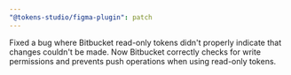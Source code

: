 ```yaml
---
"@tokens-studio/figma-plugin": patch
---
```


Fixed a bug where Bitbucket read-only tokens didn't properly indicate that changes couldn't be made. Now Bitbucket correctly checks for write permissions and prevents push operations when using read-only tokens.